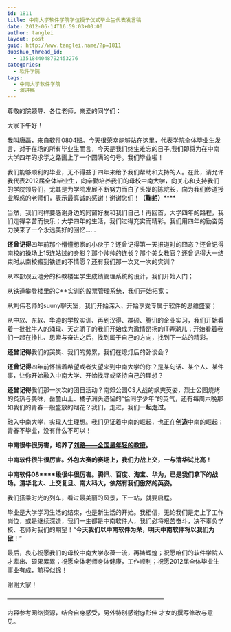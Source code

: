 ```yaml
---
id: 1811
title: 中南大学软件学院学位授予仪式毕业生代表发言稿
date: 2012-06-14T16:59:03+00:00
author: tanglei
layout: post
guid: http://www.tanglei.name/?p=1811
duoshuo_thread_id:
  - 1351844048792453276
categories:
  - 软件学院
tags:
  - 中南大学软件学院
  - 演讲稿
---
```

尊敬的院领导、各位老师，亲爱的同学们：

大家下午好！

我叫唐磊，来自软件0804班。今天很荣幸能够站在这里，代表学院全体毕业生发言，对于在场的所有毕业生而言，今天是我们终生难忘的日子,我们即将为在中南大学四年的求学之路画上了一个圆满的句号。我们毕业啦！

我们能够顺利的毕业，无不得益于四年来给予我们帮助和支持的人。在此，请允许我代表2012届全体毕业生，向辛勤培养我们的母校中南大学，向关心和支持我们的学院领导们，尤其是为学院发展不断努力而白了头发的陈院长，向为我们传道授业解惑的老师们，表示最真诚的感谢！谢谢您们！**（鞠躬）******

当然，我们同样要感谢身边的同窗好友和我们自己！再回首，大学四年的路程，我们走得辛苦而快乐；大学四年的生活，我们过得充实而精彩。我们用四年的勤奋努力换来了一个永远美好的回忆……

**还曾记得**四年前那个懵懂想家的小伙子？还曾记得第一天报道时的囧态？还曾记得南校的操场上15连站过的身影？那个帅帅的连长？那个美女教官？还曾记得大一结束时从南校搬到铁道的不情愿？还有我们那一次又一次的实训？

从本部观云池旁的科教楼里学生成绩管理系统的设计，我们开始入门；

从铁道攀登楼里的C++实训的股票管理系统，我们开始拓宽；

从刘伟老师的suuny聊天室，我们开始深入、开始享受专属于软件的思维盛宴；

从中软、东软、华迪的学校实训、再到汉得、群硕、腾讯的企业实习，我们开始看着一批批牛人的涌现、天之骄子的我们开始成为激情昂扬的IT弄潮儿；开始看着我们一起在挣扎、思索与奋进之后，找到属于自己的方向，找到下一站的精彩。

**还曾记得**我们的哭笑、我们的劳累，我们在熄灯后的卧谈会？

**还曾记得**四年前怀揣着希望或者失望来到中南大学的你？是某句话、某个人、某件事，让你开始融入中南大学、开始找寻或坚持自己的理想？

**还曾记得**我们那一次次的团日活动？南郊公园CS大战的飒爽英姿，烈士公园烧烤的炙热与美味，岳麓山上、橘子洲头遗留的“恰同学少年”的英气，还有每周六晚那如我们的青春一般盛放的烟花？我们，走过，我们**一起走过**。

融入中南大学，实现人生理想。我们见证着中南的崛起，也正在**创造**中南的崛起；青春不毕业，没有什么不可以！

**中南很牛很厉害，培养了[刘路——全国最年轻的教授](/blog/the-yongest-professor-in-central-south-university.html)。**

**中南软件很牛很厉害。外包大赛的赛场上，我们力战上交，一与清华试比高！** 

**中南软件08****级很牛很厉害。腾讯、百度、淘宝、华为，已是我们拿下的战场。清华北大、上交复旦、南大科大，依然有我们傲然的英姿。**

我们搭乘时光的列车，看过最美丽的风景，下一站，就要启程。

毕业是大学学习生活的结束，也是新生活的开始。我相信，无论我们是走上了工作岗位，或是继续深造，我们一生都是中南软件人，我们必将艰苦奋斗，决不辜负学校、老师对我们的期望！“**今天我们以中南软件为荣，明天中南软件将以我们为傲**！”

最后，衷心祝愿我们的母校中南大学永葆一流，再铸辉煌；祝愿咱们的软件学院人才辈出、硕果累累；祝愿全体老师身体健康，工作顺利；祝愿2012届全体毕业生事业有成，前程似锦！

谢谢大家！

&#8212;&#8212;&#8212;&#8212;&#8212;&#8212;&#8212;&#8212;&#8212;&#8212;&#8212;&#8212;&#8212;&#8212;&#8212;&#8212;&#8212;&#8212;&#8212;&#8212;&#8212;&#8212;&#8212;&#8212;&#8212;&#8212;

内容参考网络资源，结合自身感受，另外特别感谢@彭佳 才女的撰写修改与意见。
